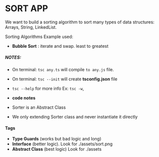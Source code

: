 # SORT APP

We want to build a sorting algorithm to sort many types of data structures: Arrays, String, LinkedList.

Sorting Algorithms Example used:

- **Bubble Sort** : iterate and swap. least to greatest

##### NOTES:

- On terminal: `tsc any.ts` will compile `to any.js` file.
- On terminal: `tsc --init` will create **tsconfig.json** file
- `tsc --help` for more info Ex: `tsc -w`,

- **code notes**
- Sorter is an Abstract Class
- We only extending Sorter class and never instantiate it directly

#### Tags

- **Type Guards** (works but bad logic and long)
- **Interface** (better logic). Look for ./assets/sort.png
- **Abstract Class** (best logic) Look for ./assets
